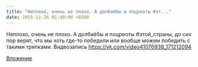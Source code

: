 ```yaml
---
title: "Неплохо, очень не плохо. А долбаёбы и поцреоты #эт..."
date: 2015-11-26 01:40:00 +0300
---
```


Неплохо, очень не плохо. А долбаёбы и поцреоты #этой_страны, до сих пор верят, что мы хоть где-то победили или вообще можем победить с такими тряпками.
Видеозапись
https://vk.com/video41076938_171212094

[Вложение](https://vk.com/video41076938_171212094)
